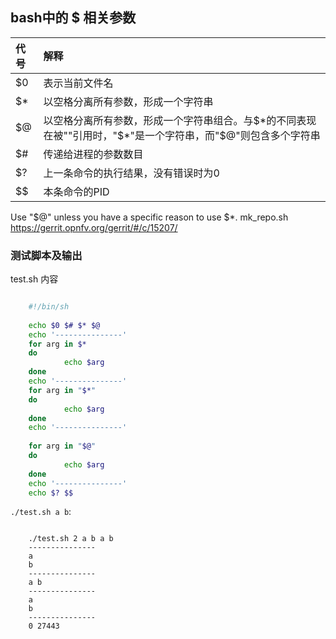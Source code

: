 ## bash中的 $ 相关参数

| 代号    | 解释
| :------| :-----
| $0     | 表示当前文件名
| $*     | 以空格分离所有参数，形成一个字符串
| $@     | 以空格分离所有参数，形成一个字符串组合。与$*的不同表现在被""引用时，"$*"是一个字符串，而"$@"则包含多个字符串
| $#     | 传递给进程的参数数目
| $?     | 上一条命令的执行结果，没有错误时为0
| $$     | 本条命令的PID

Use "$@" unless you have a specific reason to use $*.
mk_repo.sh https://gerrit.opnfv.org/gerrit/#/c/15207/

### 测试脚本及输出

test.sh 内容

```sh

    #!/bin/sh
    
    echo $0 $# $* $@
    echo '---------------'
    for arg in $*
    do
            echo $arg
    done
    echo '---------------'
    for arg in "$*"
    do
            echo $arg
    done
    echo '---------------'
    
    for arg in "$@"
    do
            echo $arg
    done
    echo '---------------'
    echo $? $$

```

`./test.sh a b`:

```
    
    ./test.sh 2 a b a b
    ---------------
    a
    b
    ---------------
    a b
    ---------------
    a
    b
    ---------------
    0 27443

```